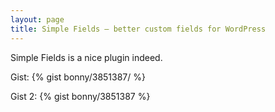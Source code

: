 ```yaml
---
layout: page
title: Simple Fields – better custom fields for WordPress
---
```


Simple Fields is a nice plugin indeed.

Gist:
{% gist bonny/3851387/ %}

Gist 2:
{% gist bonny/3851387 %}

<!--
{% gist parkr/931c1c8d465a04042403 jekyll-private-gist.markdown %}
-->
